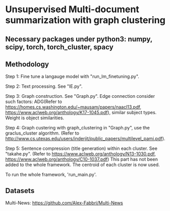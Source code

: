 # Unsupervised Multi-document summarization with graph clustering

## Necessary packages under python3: numpy, scipy, torch, torch_cluster, spacy

## Methodology
Step 1: Fine tune a langauge model with "run_lm_finetuning.py".

Step 2: Text processing. See "IE.py".

Step 3: Graph construction. See "Graph.py".  Edge connection consider such factors: ADG(Refer to https://homes.cs.washington.edu/~mausam/papers/naacl13.pdf, https://www.aclweb.org/anthology/K17-1045.pdf), similar subject types. Weight is object similarities.

Step 4: Graph custering with graph_clustering in "Graph.py", use the graclus_cluster algorithm.  (Refer to http://www.cs.utexas.edu/users/inderjit/public_papers/multilevel_pami.pdf).

Step 5: Sentence compression (title generation) within each cluster. See "takahe.py". (Refer to https://www.aclweb.org/anthology/N13-1030.pdf, https://www.aclweb.org/anthology/C10-1037.pdf) This part has not been added to the whole framework. The centroid of each cluster is now used.


To run the whole framework, 'run_main.py'.
## Datasets

Multi-News: https://github.com/Alex-Fabbri/Multi-News
